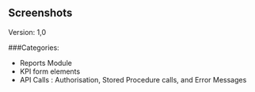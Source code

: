 ## Screenshots
Version: 1,0

###Categories:
- Reports Module
- KPI form elements
- API Calls : Authorisation, Stored Procedure calls, and Error Messages
